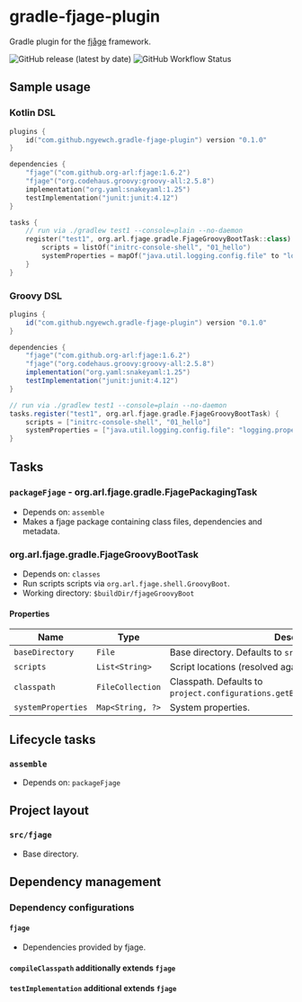 # gradle-fjage-plugin

Gradle plugin for the [fjåge](https://github.com/org-arl/fjage) framework.

![GitHub release (latest by date)](https://img.shields.io/github/v/release/ngyewch/gradle-fjage-plugin)
![GitHub Workflow Status](https://img.shields.io/github/workflow/status/ngyewch/gradle-fjage-plugin/Java%20CI)

## Sample usage

### Kotlin DSL

```kotlin
plugins {
    id("com.github.ngyewch.gradle-fjage-plugin") version "0.1.0"
}

dependencies {
    "fjage"("com.github.org-arl:fjage:1.6.2")
    "fjage"("org.codehaus.groovy:groovy-all:2.5.8")
    implementation("org.yaml:snakeyaml:1.25")
    testImplementation("junit:junit:4.12")
}

tasks {
    // run via ./gradlew test1 --console=plain --no-daemon
    register("test1", org.arl.fjage.gradle.FjageGroovyBootTask::class) {
        scripts = listOf("initrc-console-shell", "01_hello")
        systemProperties = mapOf("java.util.logging.config.file" to "logging.properties")
    }
}
```

### Groovy DSL

```groovy
plugins {
    id("com.github.ngyewch.gradle-fjage-plugin") version "0.1.0"
}

dependencies {
    "fjage"("com.github.org-arl:fjage:1.6.2")
    "fjage"("org.codehaus.groovy:groovy-all:2.5.8")
    implementation("org.yaml:snakeyaml:1.25")
    testImplementation("junit:junit:4.12")
}

// run via ./gradlew test1 --console=plain --no-daemon
tasks.register("test1", org.arl.fjage.gradle.FjageGroovyBootTask) {
    scripts = ["initrc-console-shell", "01_hello"]
    systemProperties = ["java.util.logging.config.file": "logging.properties"]
}
```

## Tasks

### `packageFjage` - org.arl.fjage.gradle.FjagePackagingTask

* Depends on: `assemble`
* Makes a fjage package containing class files, dependencies and metadata.

### org.arl.fjage.gradle.FjageGroovyBootTask

* Depends on: `classes`
* Run scripts scripts via `org.arl.fjage.shell.GroovyBoot`.
* Working directory: `$buildDir/fjageGroovyBoot`

#### Properties

| Name | Type | Description |
| --- | --- | --- |
| `baseDirectory`    | `File`           | Base directory. Defaults to `src/fjage`. |
| `scripts`          | `List<String>`   | Script locations (resolved against `baseDirectory`). |
| `classpath`        | `FileCollection` | Classpath. Defaults to `project.configurations.getByName("testRuntimeClasspath")`. |
| `systemProperties` | `Map<String, ?>` | System properties. |

## Lifecycle tasks

### `assemble`

* Depends on: `packageFjage`

## Project layout

### `src/fjage`

* Base directory.


## Dependency management

### Dependency configurations

#### `fjage`

* Dependencies provided by fjage.

#### `compileClasspath` additionally extends `fjage`

#### `testImplementation` additional extends `fjage`
